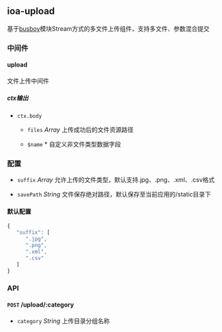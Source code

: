 ## ioa-upload

基于[busboy](https://github.com/mscdex/busboy)模块Stream方式的多文件上传组件，支持多文件、参数混合提交


### 中间件

#### upload

文件上传中间件

##### ctx输出

* `ctx.body`

   * `files` *Array* 上传成功后的文件资源路径

   * `$name` * 自定义非文件类型数据字段


### 配置

* `suffix` *Array* 允许上传的文件类型，默认支持.jpg、.png、.xml、.csv格式

* `savePath` *String* 文件保存绝对路径，默认保存至当前应用的/static目录下

#### 默认配置

```js
{
   "suffix": [
      ".jpg",
      ".png",
      ".xml",
      ".csv"
   ]
}
```


### API

#### `POST` /upload/:category

* `category` *String* 上传目录分组名称
